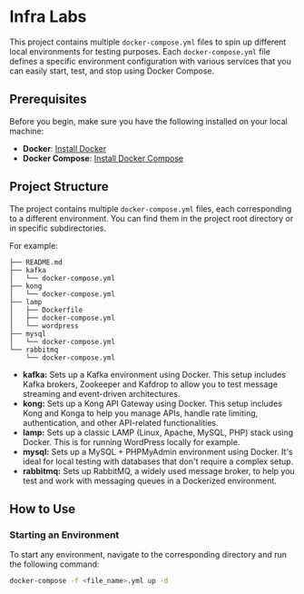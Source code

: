 # Infra Labs

This project contains multiple `docker-compose.yml` files to spin up different local environments for testing purposes.
Each `docker-compose.yml` file defines a specific environment configuration with various services that you can easily start, test, and stop using Docker Compose.

## Prerequisites

Before you begin, make sure you have the following installed on your local machine:

- **Docker**: [Install Docker](https://docs.docker.com/get-docker/)
- **Docker Compose**: [Install Docker Compose](https://docs.docker.com/compose/install/)

## Project Structure

The project contains multiple `docker-compose.yml` files, each corresponding to a different environment. You can find them in the project root directory or in specific subdirectories. 

For example:

```
├── README.md
├── kafka
│   └── docker-compose.yml
├── kong
│   └── docker-compose.yml
├── lamp
│   ├── Dockerfile
│   ├── docker-compose.yml
│   └── wordpress
├── mysql
│   └── docker-compose.yml
└── rabbitmq
    └── docker-compose.yml
```

- **kafka:** Sets up a Kafka environment using Docker. This setup includes Kafka brokers, Zookeeper and Kafdrop to allow you to test message streaming and event-driven architectures.
- **kong:** Sets up a Kong API Gateway using Docker. This setup includes Kong and Konga to help you manage APIs, handle rate limiting, authentication, and other API-related functionalities.
- **lamp:** Sets up a classic LAMP (Linux, Apache, MySQL, PHP) stack using Docker. This is for running WordPress locally for example.
- **mysql:** Sets up a MySQL + PHPMyAdmin environment using Docker. It's ideal for local testing with databases that don't require a complex setup.
- **rabbitmq:** Sets up RabbitMQ, a widely used message broker, to help you test and work with messaging queues in a Dockerized environment.

## How to Use

### Starting an Environment

To start any environment, navigate to the corresponding directory and run the following command:

```bash
docker-compose -f <file_name>.yml up -d
```